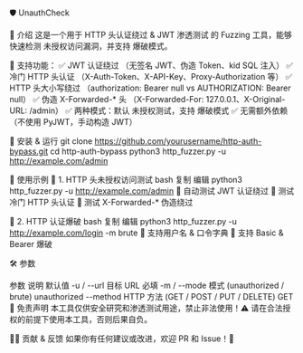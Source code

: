 🛡️ UnauthCheck

🚀 介绍
这是一个用于 HTTP 头认证绕过 & JWT 渗透测试 的 Fuzzing 工具，能够快速检测 未授权访问漏洞，并支持 爆破模式。



📌 支持功能：
✅ JWT 认证绕过 （无签名 JWT、伪造 Token、kid SQL 注入）
✅ 冷门 HTTP 头认证 （X-Auth-Token、X-API-Key、Proxy-Authorization 等）
✅ HTTP 头大小写绕过 （authorization: Bearer null vs AUTHORIZATION: Bearer null）
✅ 伪造 X-Forwarded-* 头 （X-Forwarded-For: 127.0.0.1、X-Original-URL: /admin）
✅ 两种模式：默认 未授权测试，支持 爆破模式
✅ 无需额外依赖（不使用 PyJWT，手动构造 JWT）


🔧 安装 & 运行
git clone https://github.com/yourusername/http-auth-bypass.git
cd http-auth-bypass
python3 http_fuzzer.py -u http://example.com/admin


📌 使用示例
🔹 1. HTTP 头未授权访问测试
bash
复制
编辑
python3 http_fuzzer.py -u http://example.com/admin
🔹 自动测试 JWT 认证绕过
🔹 测试冷门 HTTP 头认证
🔹 测试 X-Forwarded-* 伪造绕过


🔹 2. HTTP 认证爆破
bash
复制
编辑
python3 http_fuzzer.py -u http://example.com/login -m brute
🔹 支持用户名 & 口令字典
🔹 支持 Basic & Bearer 爆破


🛠️ 参数

参数	说明	默认值
-u / --url	目标 URL	必填
-m / --mode	模式 (unauthorized / brute)	unauthorized
--method	HTTP 方法 (GET / POST / PUT / DELETE)	GET
📢 免责声明
本工具仅供安全研究和渗透测试用途，禁止非法使用！⚠️ 请在合法授权的前提下使用本工具，否则后果自负。

👨‍💻 贡献 & 反馈
如果你有任何建议或改进，欢迎 PR 和 Issue！🎉
